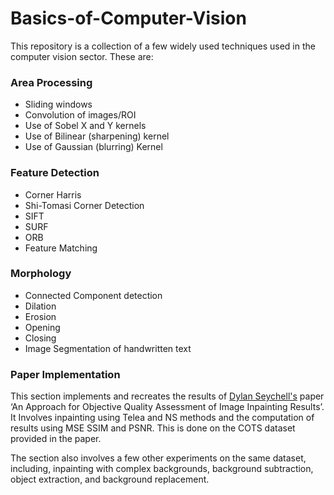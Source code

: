 # Basics-of-Computer-Vision

This repository is a collection of a few widely used techniques used in the computer vision sector. These are:

### Area Processing
* Sliding windows
* Convolution of images/ROI
* Use of Sobel X and Y kernels 
* Use of Bilinear (sharpening) kernel 
* Use of Gaussian (blurring) Kernel 

### Feature Detection
* Corner Harris
* Shi-Tomasi Corner Detection 
* SIFT
* SURF
* ORB
* Feature Matching 

### Morphology
* Connected Component detection 
* Dilation
* Erosion 
* Opening
* Closing 
* Image Segmentation of handwritten text 

### Paper Implementation 
This section implements and recreates the results of [Dylan Seychell's](https://github.com/dylanseychell) paper ‘An Approach for Objective Quality Assessment of Image Inpainting Results’. It Involves inpainting using Telea and NS methods and the computation of results using MSE SSIM and PSNR. This is done on the COTS dataset provided in the paper. 

The section also involves a few other experiments on the same dataset, including, inpainting with complex backgrounds, background subtraction, object extraction, and background replacement. 

